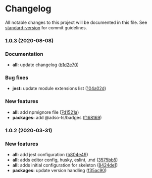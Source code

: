 # Changelog

All notable changes to this project will be documented in this file. See [standard-version](https://github.com/conventional-changelog/standard-version) for commit guidelines.

### [1.0.3](https://github.com/adam-sokolowski/ts-skeleton/compare/v1.0.2...v1.0.3) (2020-08-08)


### Documentation

* **all:** update changelog ([b1d2e70](https://github.com/adam-sokolowski/ts-skeleton/commit/b1d2e709ff3080e6b9e9b54a8e75b9a3284b0e57))


### Bug fixes

* **jest:** update module extensions list ([104a02d](https://github.com/adam-sokolowski/ts-skeleton/commit/104a02d305a07db4167cecfff3ce70d66ac7c067))


### New features

* **all:** add npmignore file ([7d1521a](https://github.com/adam-sokolowski/ts-skeleton/commit/7d1521a48c6735acc620eb8cd17b2b342d865c5a))
* **packages:** add @adso-ts/badges ([f168169](https://github.com/adam-sokolowski/ts-skeleton/commit/f1681698cd3e95d166ab4412ee790b397ae534ea))

### 1.0.2 (2020-03-31)


### New features

* **all:** add jest configuration ([b804e49](https://github.com/adam-sokolowski/ts-skeleton/commit/b804e494d54392b8fb5bf2ffe33b6736a233c5ae))
* **all:** adds editor config, husky, eslint, .md ([3575bb5](https://github.com/adam-sokolowski/ts-skeleton/commit/3575bb594814e3fe72a077b3f180ee45ec2087be))
* **all:** adds initial configuration for skeleton ([8424de1](https://github.com/adam-sokolowski/ts-skeleton/commit/8424de131f7bb86cf20310d61d5de0b9502c45d8))
* **packages:** update version handling ([f35ac90](https://github.com/adam-sokolowski/ts-skeleton/commit/f35ac904ff1b9c50bd4b73777ace35a9eb85bc02))
